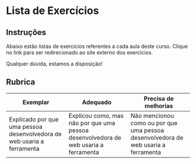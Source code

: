 # Lista de Exercícios

## Instruções

Abaixo estão listas de exercícios referentes a cada aula deste curso. Clique no link para ser redirecionado ao site externo dos exercícios.

Qualquer dúvida, estamos a disposição!

## Rubrica

Exemplar | Adequado | Precisa de melhorias
--- | --- | - |
| Explicado por que uma pessoa desenvolvedora de web usaria a ferramenta | Explicou como, mas não por que uma pessoa desenvolvedora de web usaria a ferramenta | Não mencionou como ou por que uma pessoa desenvolvedora de web usaria a ferramenta |
